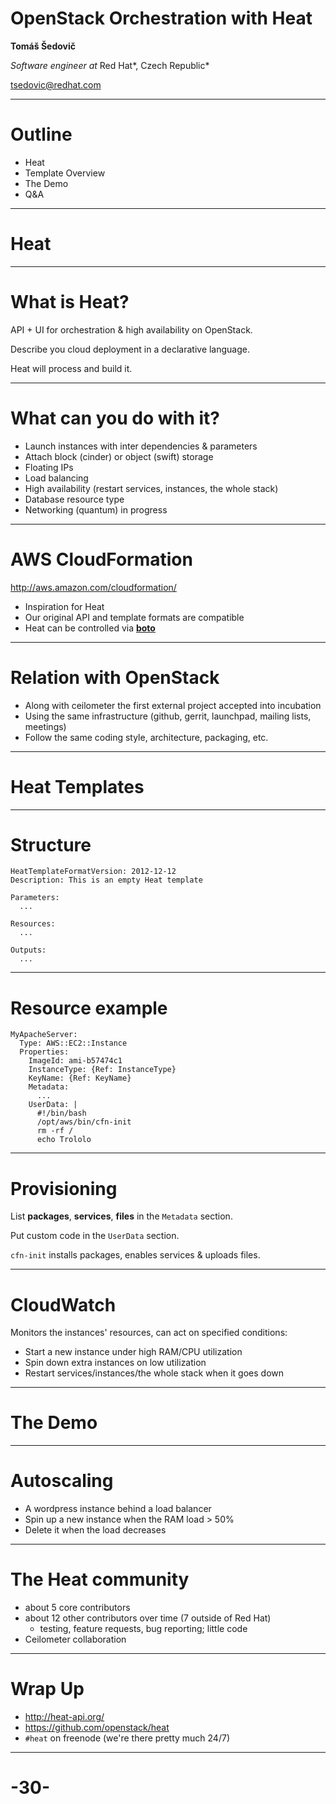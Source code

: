 
# OpenStack Orchestration with Heat

**Tomáš Šedovič**

*Software engineer at* Red Hat*, Czech Republic*

<tsedovic@redhat.com>


---

# Outline

* Heat
* Template Overview
* The Demo
* Q&A

---

<h1 class="heat-slide">Heat</h1>

---

# What is Heat?

API + UI for orchestration & high availability on OpenStack.

Describe you cloud deployment in a declarative language.

Heat will process and build it.

---

# What can you do with it?

* Launch instances with inter dependencies & parameters
* Attach block (cinder) or object (swift) storage
* Floating IPs
* Load balancing
* High availability (restart services, instances, the whole stack)
* Database resource type
* Networking (quantum) in progress

---

# AWS CloudFormation

<http://aws.amazon.com/cloudformation/>

* Inspiration for Heat
* Our original API and template formats are compatible
* Heat can be controlled via **[boto](https://github.com/boto/boto)**

---

# Relation with OpenStack

* Along with ceilometer the first external project accepted into incubation
* Using the same infrastructure (github, gerrit, launchpad, mailing lists, meetings)
* Follow the same coding style, architecture, packaging, etc.

---

# Heat Templates

---

# Structure

    HeatTemplateFormatVersion: 2012-12-12
    Description: This is an empty Heat template

    Parameters:
      ...

    Resources:
      ...

    Outputs:
      ...

---

# Resource example

    MyApacheServer:
      Type: AWS::EC2::Instance
      Properties:
        ImageId: ami-b57474c1
        InstanceType: {Ref: InstanceType}
        KeyName: {Ref: KeyName}
        Metadata:
          ...
        UserData: |
          #!/bin/bash
          /opt/aws/bin/cfn-init
          rm -rf /
          echo Trololo



---

# Provisioning

List **packages**, **services**, **files** in the `Metadata` section.

Put custom code in the `UserData` section.

`cfn-init` installs packages, enables services & uploads files.


---

# CloudWatch

Monitors the instances' resources, can act on specified conditions:

* Start a new instance under high RAM/CPU utilization
* Spin down extra instances on low utilization
* Restart services/instances/the whole stack when it goes down

---

# The Demo

---

# Autoscaling

* A wordpress instance behind a load balancer
* Spin up a new instance when the RAM load > 50%
* Delete it when the load decreases

---

# The Heat community
  - about 5 core contributors
  - about 12 other contributors over time (7 outside of Red Hat)
    * testing, feature requests, bug reporting; little code
  - Ceilometer collaboration

---


# Wrap Up
  - <http://heat-api.org/>
  - <https://github.com/openstack/heat>
  - `#heat` on freenode (we're there pretty much 24/7)

---

# -30-


